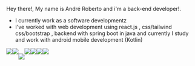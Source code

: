 Hey there!, My name is André Roberto and i'm a back-end developer!. 

-  I currently work as a software developmentz
-  I've worked with web development using react.js , css/tailwind css/bootstrap , backend with spring boot in java and currently I study and work with android mobile development (Kotlin)

<div align="center" style="display:flex; flex-direction:row" >
<img
src="https://camo.githubusercontent.com/226b7091f273b59ae060037d0d939aaac27a22962dbc2f20b0ab9451f973a45a/68747470733a2f2f696d672e736869656c64732e696f2f62616467652f4a6176617363726970742d3332333333303f7374796c653d666f722d7468652d6261646765266c6f676f3d6a617661736372697074266c6f676f436f6c6f723d463744463145" />
<img
src="https://camo.githubusercontent.com/6cf9abe9d706421df40ff4feff208a5728df2b77f9eb21f24d09df00a0d69203/68747470733a2f2f696d672e736869656c64732e696f2f62616467652f547970655363726970742d3030374143433f7374796c653d666f722d7468652d6261646765266c6f676f3d74797065736372697074266c6f676f436f6c6f723d7768697465"/>

<img
src="https://img.shields.io/badge/Android%20Studio-3DDC84.svg?style=for-the-badge&logo=android-studio&logoColor=white"/>

 
 <img src="https://img.shields.io/badge/Java-ED8B00?style=for-the-badge&logo=java&logoColor=white" />
 
 <img src="https://img.shields.io/badge/Spring-6DB33F?style=for-the-badge&logo=spring&logoColor=white" />
 
 <img src="https://img.shields.io/badge/kotlin-%230095D5.svg?style=for-the-badge&logo=kotlin&logoColor=white" />
 
 <img src="https://img.shields.io/badge/react-%2320232a.svg?style=for-the-badge&logo=react&logoColor=%2361DAFB" />
 
</div>
